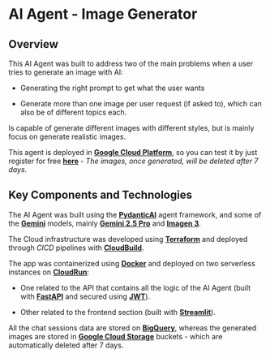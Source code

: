 # AI Agent - Image Generator

## Overview

This AI Agent was built to address two of the main problems when a user tries to generate an image with AI:

- Generating the right prompt to get what the user wants

- Generate more than one image per user request (if asked to), which can also be of different topics each.

Is capable of generate different images with different styles, but is mainly focus on generate realistic images.

This agent is deployed in [**Google Cloud Platform**](https://cloud.google.com/?hl=en), so you can test it by just register for free [**here**](https://agent-app-214571216460.northamerica-south1.run.app) - *The images, once generated, will be deleted after 7 days.*

## Key Components and Technologies

The AI Agent was built using the [**PydanticAI**](https://ai.pydantic.dev/) agent framework, and some of the [**Gemini**](https://gemini.google.com/app) models, mainly [**Gemini 2.5 Pro**](https://cloud.google.com/vertex-ai/generative-ai/docs/models/gemini/2-5-pro) and [**Imagen 3**](https://ai.google.dev/gemini-api/docs/imagen).

The Cloud infrastructure was developed using [**Terraform**](https://developer.hashicorp.com/terraform) and deployed through *CICD* pipelines with [**CloudBuild**](https://cloud.google.com/build?hl=en).

The app was containerized using [**Docker**](https://www.docker.com/) and deployed on two serverless instances on [**CloudRun**](https://cloud.google.com/run?hl=en):


- One related to the API that contains all the logic of the AI Agent (built with [**FastAPI**](https://fastapi.tiangolo.com/) and secured using [**JWT**](https://jwt.io/introduction)).

- Other related to the frontend section (built with [**Streamlit**](https://streamlit.io/)).

All the chat sessions data are stored on [**BigQuery**](https://cloud.google.com/bigquery?hl=en), whereas the generated images are stored in [**Google Cloud Storage**](https://cloud.google.com/storage?hl=en) buckets - which are automatically deleted after 7 days.

